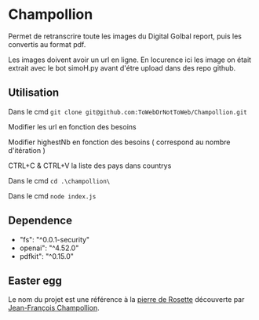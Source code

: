 # Champollion

Permet de retranscrire toute les images du Digital Golbal report, puis les convertis au format pdf.

Les images doivent avoir un url en ligne. En locurence ici les image on était extrait avec le bot simoH.py avant d'étre upload dans des repo github.


## Utilisation

Dans le cmd `git clone git@github.com:ToWebOrNotToWeb/Champollion.git`

Modifier les url en fonction des besoins

Modifier highestNb en fonction des besoins ( correspond au nombre d'itération )

CTRL+C & CTRL+V la liste des pays dans countrys 

Dans le cmd `cd .\champollion\`

Dans le cmd `node index.js`

## Dependence

<ul>
    <li>"fs": "^0.0.1-security"</li>
    <li>openai": "^4.52.0"</li>
    <li>pdfkit": "^0.15.0"</li>
</ul>

## Easter egg
Le nom du projet est une référence à la <a href="https://fr.wikipedia.org/wiki/Pierre_de_Rosette">pierre de Rosette</a> découverte par <a href="https://fr.wikipedia.org/wiki/Jean-Fran%C3%A7ois_Champollion">Jean-François Champollion</a>.
